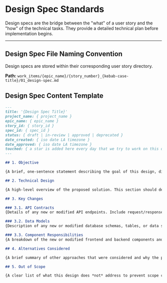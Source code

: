 # Design Spec Standards

Design specs are the bridge between the "what" of a user story and the "how" of the technical tasks. They provide a detailed technical plan before implementation begins.

---

## Design Spec File Naming Convention

Design specs are stored within their corresponding user story directory.

**Path:** `work_items/{epic_name}/{story_number}_{kebab-case-title}/01_design-spec.md`

## Design Spec Content Template

```markdown
---
title: '{Design Spec Title}'
project_name: { project_name }
epic_name: { epic_name }
story_id: { story_id }
spec_id: { spec_id }
status: { draft | in-review | approved | deprecated }
date_created: { iso date LA timezone }
date_approved: { iso date LA timezone }
touched: { a star is added here every day that we try to work on this doc }
---

## 1. Objective

{A brief, one-sentence statement describing the goal of this design, directly linked to the user story's goal.}

## 2. Technical Design

{A high-level overview of the proposed solution. This section should describe the new components, services, or modules to be created and how they will interact with existing parts of the system. Diagrams or flowcharts are encouraged if they add clarity.}

## 3. Key Changes

### 3.1. API Contracts
{Details of any new or modified API endpoints. Include request/response formats, and status codes.}

### 3.2. Data Models
{Description of any new or modified database schemas, tables, or data structures.}

### 3.3. Component Responsibilities
{A breakdown of the new or modified frontend and backend components and their specific roles.}

## 4. Alternatives Considered

{A brief summary of other approaches that were considered and why the proposed design was chosen. This is crucial for future context.}

## 5. Out of Scope

{A clear list of what this design does *not* address to prevent scope creep.}
```
